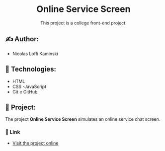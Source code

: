 <h1 align="center">Online Service Screen</h1>

<p align="center" >This project is a college front-end project.</p>

## :writing_hand: Author:

- Nicolas Loffi Kaminski

## :rocket: Technologies:

- HTML
- CSS
-JavaScript
- Git e GitHub

## :art: Project:

The project <b>Online Service Screen</b> simulates an online service chat screen.

### :link: Link

- [Visit the project online](https://nicolaslk.github.io/College_Front-end_Project/)
